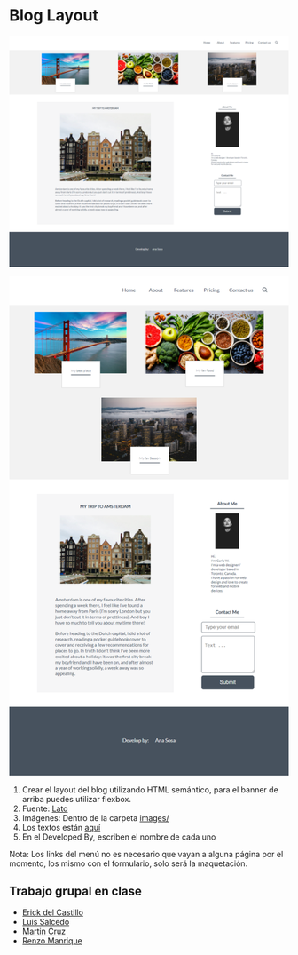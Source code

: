 # Blog Layout

![Blog Layout](blogTheme1.png)

![Blog Layout](blogTheme2.png)

1. Crear el layout del blog utilizando HTML semántico, para el banner de arriba puedes utilizar flexbox. 
2. Fuente: [Lato](https://fonts.google.com/specimen/Lato)
3. Imágenes: Dentro de la carpeta [images/](images)
4. Los textos están [aquí](textos.md)
5. En el Developed By, escriben el nombre de cada uno

Nota: Los links del menú no es necesario que vayan a alguna página por el momento, los mismo con el formulario, solo será la maquetación.

## Trabajo grupal en clase
* [Erick del Castillo](https://github.com/mrff88)
* [Luis Salcedo](https://github.com/luisangelsalcedo)
* [Martin Cruz](https://github.com/martincruzot)
* [Renzo Manrique](https://github.com/RenzoEMH)





